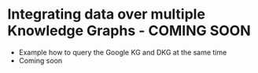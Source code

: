 # Integrating data over multiple Knowledge Graphs - COMING SOON

* Example how to query the Google KG and DKG at the same time&#x20;
* Coming soon
